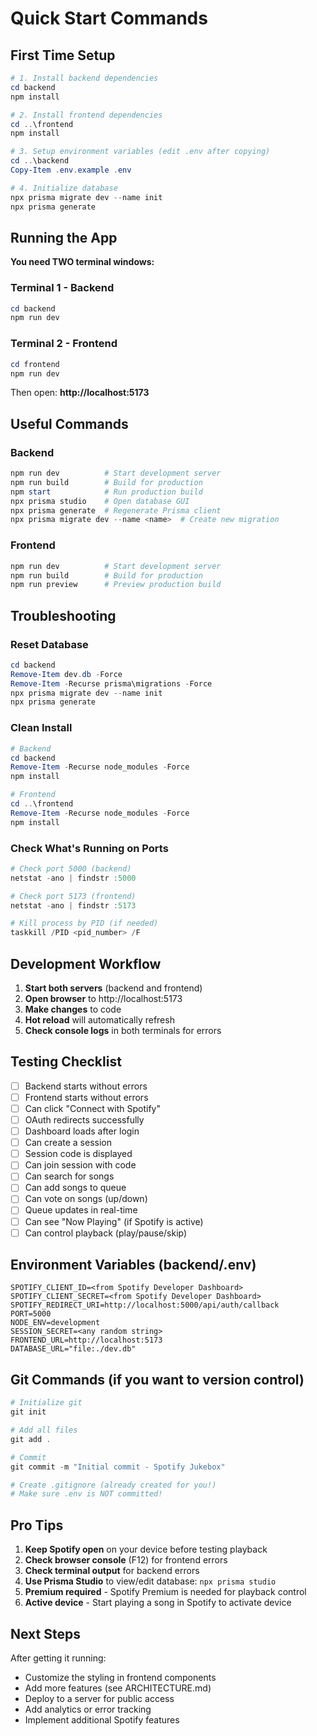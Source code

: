 # Quick Start Commands

## First Time Setup

```powershell
# 1. Install backend dependencies
cd backend
npm install

# 2. Install frontend dependencies
cd ..\frontend
npm install

# 3. Setup environment variables (edit .env after copying)
cd ..\backend
Copy-Item .env.example .env

# 4. Initialize database
npx prisma migrate dev --name init
npx prisma generate
```

## Running the App

**You need TWO terminal windows:**

### Terminal 1 - Backend
```powershell
cd backend
npm run dev
```

### Terminal 2 - Frontend
```powershell
cd frontend
npm run dev
```

Then open: **http://localhost:5173**

## Useful Commands

### Backend
```powershell
npm run dev          # Start development server
npm run build        # Build for production
npm start            # Run production build
npx prisma studio    # Open database GUI
npx prisma generate  # Regenerate Prisma client
npx prisma migrate dev --name <name>  # Create new migration
```

### Frontend
```powershell
npm run dev          # Start development server
npm run build        # Build for production
npm run preview      # Preview production build
```

## Troubleshooting

### Reset Database
```powershell
cd backend
Remove-Item dev.db -Force
Remove-Item -Recurse prisma\migrations -Force
npx prisma migrate dev --name init
npx prisma generate
```

### Clean Install
```powershell
# Backend
cd backend
Remove-Item -Recurse node_modules -Force
npm install

# Frontend
cd ..\frontend
Remove-Item -Recurse node_modules -Force
npm install
```

### Check What's Running on Ports
```powershell
# Check port 5000 (backend)
netstat -ano | findstr :5000

# Check port 5173 (frontend)
netstat -ano | findstr :5173

# Kill process by PID (if needed)
taskkill /PID <pid_number> /F
```

## Development Workflow

1. **Start both servers** (backend and frontend)
2. **Open browser** to http://localhost:5173
3. **Make changes** to code
4. **Hot reload** will automatically refresh
5. **Check console logs** in both terminals for errors

## Testing Checklist

- [ ] Backend starts without errors
- [ ] Frontend starts without errors
- [ ] Can click "Connect with Spotify"
- [ ] OAuth redirects successfully
- [ ] Dashboard loads after login
- [ ] Can create a session
- [ ] Session code is displayed
- [ ] Can join session with code
- [ ] Can search for songs
- [ ] Can add songs to queue
- [ ] Can vote on songs (up/down)
- [ ] Queue updates in real-time
- [ ] Can see "Now Playing" (if Spotify is active)
- [ ] Can control playback (play/pause/skip)

## Environment Variables (backend/.env)

```env
SPOTIFY_CLIENT_ID=<from Spotify Developer Dashboard>
SPOTIFY_CLIENT_SECRET=<from Spotify Developer Dashboard>
SPOTIFY_REDIRECT_URI=http://localhost:5000/api/auth/callback
PORT=5000
NODE_ENV=development
SESSION_SECRET=<any random string>
FRONTEND_URL=http://localhost:5173
DATABASE_URL="file:./dev.db"
```

## Git Commands (if you want to version control)

```powershell
# Initialize git
git init

# Add all files
git add .

# Commit
git commit -m "Initial commit - Spotify Jukebox"

# Create .gitignore (already created for you!)
# Make sure .env is NOT committed!
```

## Pro Tips

1. **Keep Spotify open** on your device before testing playback
2. **Check browser console** (F12) for frontend errors
3. **Check terminal output** for backend errors
4. **Use Prisma Studio** to view/edit database: `npx prisma studio`
5. **Premium required** - Spotify Premium is needed for playback control
6. **Active device** - Start playing a song in Spotify to activate device

## Next Steps

After getting it running:
- Customize the styling in frontend components
- Add more features (see ARCHITECTURE.md)
- Deploy to a server for public access
- Add analytics or error tracking
- Implement additional Spotify features
